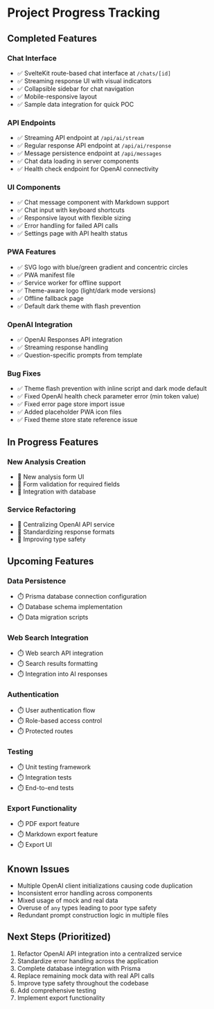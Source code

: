 # Project Progress Tracking

## Completed Features

### Chat Interface

- ✅ SvelteKit route-based chat interface at `/chats/[id]`
- ✅ Streaming response UI with visual indicators
- ✅ Collapsible sidebar for chat navigation
- ✅ Mobile-responsive layout
- ✅ Sample data integration for quick POC

### API Endpoints

- ✅ Streaming API endpoint at `/api/ai/stream`
- ✅ Regular response API endpoint at `/api/ai/response`
- ✅ Message persistence endpoint at `/api/messages`
- ✅ Chat data loading in server components
- ✅ Health check endpoint for OpenAI connectivity

### UI Components

- ✅ Chat message component with Markdown support
- ✅ Chat input with keyboard shortcuts
- ✅ Responsive layout with flexible sizing
- ✅ Error handling for failed API calls
- ✅ Settings page with API health status

### PWA Features

- ✅ SVG logo with blue/green gradient and concentric circles
- ✅ PWA manifest file
- ✅ Service worker for offline support
- ✅ Theme-aware logo (light/dark mode versions)
- ✅ Offline fallback page
- ✅ Default dark theme with flash prevention

### OpenAI Integration

- ✅ OpenAI Responses API integration
- ✅ Streaming response handling
- ✅ Question-specific prompts from template

### Bug Fixes

- ✅ Theme flash prevention with inline script and dark mode default
- ✅ Fixed OpenAI health check parameter error (min token value)
- ✅ Fixed error page store import issue
- ✅ Added placeholder PWA icon files
- ✅ Fixed theme store state reference issue

## In Progress Features

### New Analysis Creation

- 🔄 New analysis form UI
- 🔄 Form validation for required fields
- 🔄 Integration with database

### Service Refactoring

- 🔄 Centralizing OpenAI API service
- 🔄 Standardizing response formats
- 🔄 Improving type safety

## Upcoming Features

### Data Persistence

- ⏱️ Prisma database connection configuration
- ⏱️ Database schema implementation
- ⏱️ Data migration scripts

### Web Search Integration

- ⏱️ Web search API integration
- ⏱️ Search results formatting
- ⏱️ Integration into AI responses

### Authentication

- ⏱️ User authentication flow
- ⏱️ Role-based access control
- ⏱️ Protected routes

### Testing

- ⏱️ Unit testing framework
- ⏱️ Integration tests
- ⏱️ End-to-end tests

### Export Functionality

- ⏱️ PDF export feature
- ⏱️ Markdown export feature
- ⏱️ Export UI

## Known Issues

- Multiple OpenAI client initializations causing code duplication
- Inconsistent error handling across components
- Mixed usage of mock and real data
- Overuse of `any` types leading to poor type safety
- Redundant prompt construction logic in multiple files

## Next Steps (Prioritized)

1. Refactor OpenAI API integration into a centralized service
2. Standardize error handling across the application
3. Complete database integration with Prisma
4. Replace remaining mock data with real API calls
5. Improve type safety throughout the codebase
6. Add comprehensive testing
7. Implement export functionality
